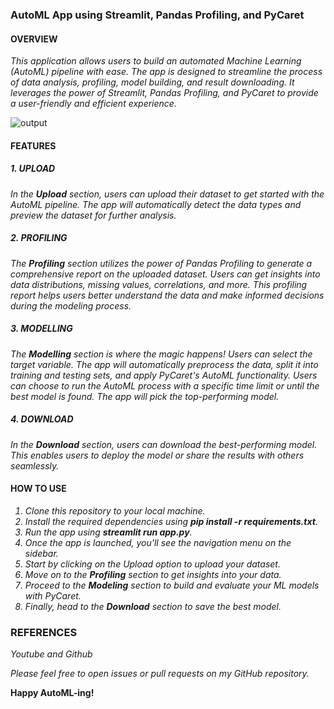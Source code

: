### AutoML App using Streamlit, Pandas Profiling, and PyCaret

#### OVERVIEW

<i>This application allows users to build an automated Machine Learning (AutoML) pipeline with ease. The app is designed to streamline the process of data analysis, profiling, model building, and result downloading. It leverages the power of Streamlit, Pandas Profiling, and PyCaret to provide a user-friendly and efficient experience.</i>


![output](https://github.com/jeyasri-senthil/Automated-ML-App/assets/108861190/138767a3-a1db-4b30-81cd-0855b0ce1fd5)



#### FEATURES

##### 1. UPLOAD
<i>In the ***Upload*** section, users can upload their dataset to get started with the AutoML pipeline. The app will automatically detect the data types and preview the dataset for further analysis.</i>

##### 2. PROFILING
<i>The ***Profiling*** section utilizes the power of Pandas Profiling to generate a comprehensive report on the uploaded dataset. Users can get insights into data distributions, missing values, correlations, and more. This profiling report helps users better understand the data and make informed decisions during the modeling process.</i>

##### 3. MODELLING
<i>The ***Modelling*** section is where the magic happens! Users can select the target variable. The app will automatically preprocess the data, split it into training and testing sets, and apply PyCaret's AutoML functionality. Users can choose to run the AutoML process with a specific time limit or until the best model is found. The app will pick the top-performing model.</i>

##### 4. DOWNLOAD
<i>In the ***Download*** section, users can download the best-performing model. This enables users to deploy the model or share the results with others seamlessly.</i>

#### HOW TO USE
<i>
  
1. Clone this repository to your local machine.  
2. Install the required dependencies using ***pip install -r requirements.txt***. 
3. Run the app using ***streamlit run app.py***. 
4. Once the app is launched, you'll see the navigation menu on the sidebar.
5. Start by clicking on the Upload option to upload your dataset.
6. Move on to the ***Profiling*** section to get insights into your data.
7. Proceed to the ***Modeling*** section to build and evaluate your ML models with PyCaret.
8. Finally, head to the ***Download*** section to save the best model.
</i>

### REFERENCES

<i>Youtube and Github</i>

<i>Please feel free to open issues or pull requests on my GitHub repository.</i>


**Happy AutoML-ing!**
